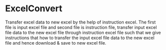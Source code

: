 # ExcelConvert
Transfer excel data to new excel by the help of instruction excel.
The first file is input excel file and second file is instruction file, transfer input excel file data to the new excel file through instruction excel file such that we give instructions that how to transfer the input excel file data to the new excel file and hence download & save to new excel file.
